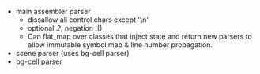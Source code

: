 - main assembler parser
    - dissallow all control chars except '\n'
    - optional .?, negation !()
    - Can flat_map over classes that inject state and return new parsers
      to allow immutable symbol map & line number propagation.
- scene parser (uses bg-cell parser)
- bg-cell parser
